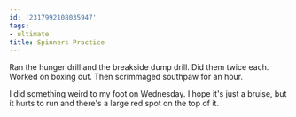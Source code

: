 ```yaml
---
id: '2317992108035947'
tags:
- ultimate
title: Spinners Practice
---
```


Ran the hunger drill and the breakside dump drill. Did them twice each. Worked on boxing out. Then scrimmaged southpaw for an hour. 

I did something weird to my foot on Wednesday. I hope it's just a bruise, but it hurts to run and there's a large red spot on the top of it.
